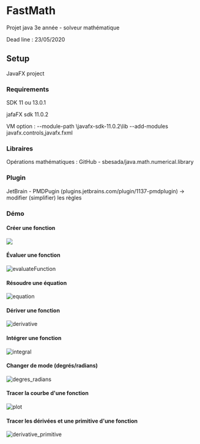 # FastMath
Projet java 3e année - solveur mathématique

Dead line : 23/05/2020

## Setup

JavaFX project

### Requirements

SDK 11 ou 13.0.1

jafaFX sdk 11.0.2

VM option : --module-path <yourPath>\javafx-sdk-11.0.2\lib --add-modules javafx.controls,javafx.fxml

### Libraires

Opérations mathématiques : GitHub - sbesada/java.math.numerical.library

### Plugin

JetBrain - PMDPugin (plugins.jetbrains.com/plugin/1137-pmdplugin) -> modifier (simplifier) les règles

### Démo

#### Créer une fonction

![](D:\Java\FastMath\src\main\resources\images\createFunction.gif)



#### Évaluer une fonction

![evaluateFunction](D:\Java\FastMath\src\main\resources\images\evaluateFunction.gif)



#### Résoudre une équation

![equation](D:\Java\FastMath\src\main\resources\images\equation.gif)



#### Dériver une fonction

![derivative](D:\Java\FastMath\src\main\resources\images\derivative.gif)



#### Intégrer une fonction

![integral](D:\Java\FastMath\src\main\resources\images\integral.gif)



#### Changer de mode (degrés/radians)

![degres_radians](D:\Java\FastMath\src\main\resources\images\degres_radians.gif)



#### Tracer la courbe d'une fonction

![plot](D:\Java\FastMath\src\main\resources\images\plot.gif)



#### Tracer les dérivées et une primitive d'une fonction

![derivative_primitive](D:\Java\FastMath\src\main\resources\images\derivative_primitive.gif)







